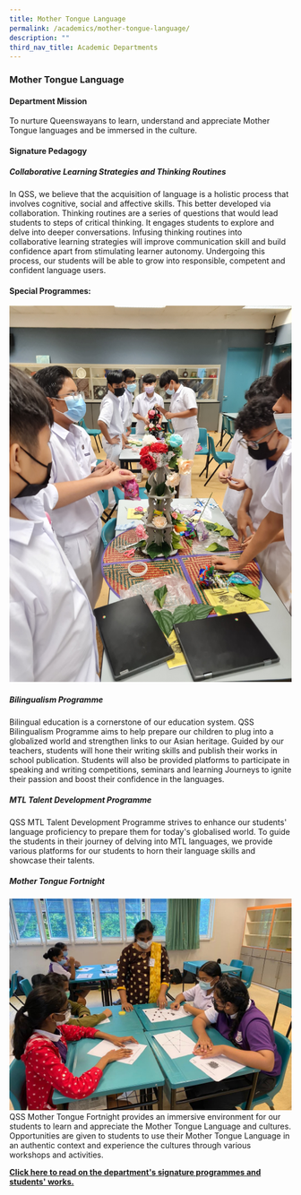 ```yaml
---
title: Mother Tongue Language
permalink: /academics/mother-tongue-language/
description: ""
third_nav_title: Academic Departments
---
```


### Mother Tongue Language

#### Department Mission

To nurture Queenswayans to learn, understand and appreciate Mother Tongue languages and be immersed in the culture. 

#### Signature Pedagogy

##### Collaborative Learning Strategies and Thinking Routines

In QSS, we believe that the acquisition of language is a holistic process that involves cognitive, social and affective skills. This better developed via collaboration. Thinking routines are a series of questions that would lead students to steps of critical thinking. It engages students to explore and delve into deeper conversations. Infusing thinking routines into collaborative learning strategies will improve communication skill and build confidence apart from stimulating learner autonomy. Undergoing this process, our students will be able to grow into responsible, competent and confident language users.


#### Special Programmes:
![](/images/Sec3%20ML%20(16).jpg)
##### Bilingualism Programme

Bilingual education is a cornerstone of our education system. QSS Bilingualism Programme aims to help prepare our children to plug into a globalized world and strengthen links to our Asian heritage. Guided by our teachers, students will hone their writing skills and publish their works in school publication. Students will also be provided platforms to participate in speaking and writing competitions, seminars and learning Journeys to ignite their passion and boost their confidence in the languages.

  

##### MTL Talent Development Programme

QSS MTL Talent Development Programme strives to enhance our students' language proficiency to prepare them for today's globalised world. To guide the students in their journey of delving into MTL languages, we provide various platforms for our students to horn their language skills and showcase their talents.

##### Mother Tongue Fortnight
![](/images/Sec1%20TL%20(4).jpeg)
QSS Mother Tongue Fortnight provides an immersive environment for our students to learn and appreciate the Mother Tongue Language and cultures. Opportunities are given to students to use their Mother Tongue Language in an authentic context and experience the cultures through various workshops and activities.


**[Click here to read on the department's signature programmes and students' works.  
](http://go.gov.sg/qssmtl)**